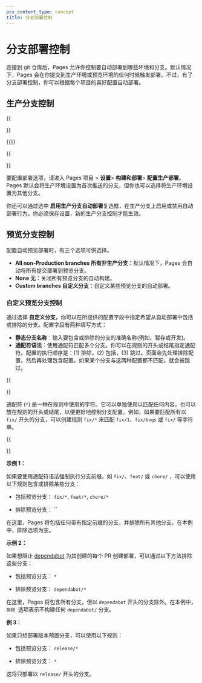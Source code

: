 ```yaml
---
pcx_content_type: concept
title: 分支部署控制
---
```


# 分支部署控制

连接到 git 仓库后，Pages 允许你控制要自动部署到哪些环境和分支。默认情况下，Pages 会在你提交到生产环境或预览环境的任何时候触发部署。不过，有了分支部署控制，你可以根据每个项目的喜好配置自动部署。

## 生产分支控制

{{<Aside type="warning" header="Direct Upload">}}

{{<render file="_prod-branch-update.md" productFolder="/pages/">}}

{{</Aside>}}

要配置部署选项，请进入 Pages 项目 > **设置**> **构建和部署**> **配置生产部署**。Pages 默认会将生产环境设置为首次推送的分支，但你也可以选择将生产环境设置为其他分支。

你还可以通过选中 **启用生产分支自动部署**复选框，在生产分支上启用或禁用自动部署行为。你必须保存设置，新的生产分支控制才能生效。

## 预览分支控制

配置自动预览部署时，有三个选项可供选择。

* **All non-Production branches 所有非生产分支**：默认情况下，Pages 会自动将所有提交部署到预览分支。
* **None 无**：关闭所有预览分支的自动构建。
* **Custom branches 自定义分支**：自定义某些预览分支的自动部署。

### 自定义预览分支控制

通过选择 **自定义分支**，你可以在所提供的配置字段中指定希望从自动部署中包括或排除的分支。配置字段有两种填写方式：

* **静态分支名称**：输入要包含或排除的分支的准确名称(例如，暂存或开发)。
* **通配符语法**：使用通配符匹配多个分支。你可以在规则的开头或结尾指定通配符。配置的执行顺序是：(1) 排除，(2) 包括，(3) 跳过。页面会先处理排除配置，然后再处理包含配置。如果某个分支与这两种配置都不匹配，就会被跳过。

{{<Aside type="note" header="Wildcard syntax">}}

通配符 (`*`) 是一种在规则中使用的字符。它可以单独使用以匹配任何内容，也可以放在规则的开头或结尾，以便更好地控制分支配置。例如，如果要匹配所有以 `fix/` 开头的分支，可以创建规则 `fix/*` 来匹配 `fix/1`、`fix/bugs` 或 `fix/` 等字符串。

{{</Aside>}}


**示例 1：**

如果要使用通配符语法强制执行分支前缀，如 `fix/`、`feat/` 或 `chore/` ，可以使用以下规则包含或排除某些分支：

* 包括预览分支：
`fix/*`, `feat/*`, `chore/*`

* 排除预览分支：
``

在这里，Pages 将包括任何带有指定前缀的分支，并排除所有其他分支。在本例中，排除选项为空。


**示例 2：**

如果想阻止 [dependabot](https://github.com/dependabot) 为其创建的每个 PR 创建部署，可以通过以下方法排除这些分支：

* 包括预览分支：
`*`

* 排除预览分支：
`dependabot/*`

在这里，Pages 将包含所有分支，但以 `dependabot` 开头的分支除外。在本例中，`排除 `选项表示不构建任何 `dependabot/` 分支。


**例 3：**

如果只想部署版本预置分支，可以使用以下规则：

* 包括预览分支：
`release/*`

* 排除预览分支：
`*`

这将只部署以 `release/` 开头的分支。